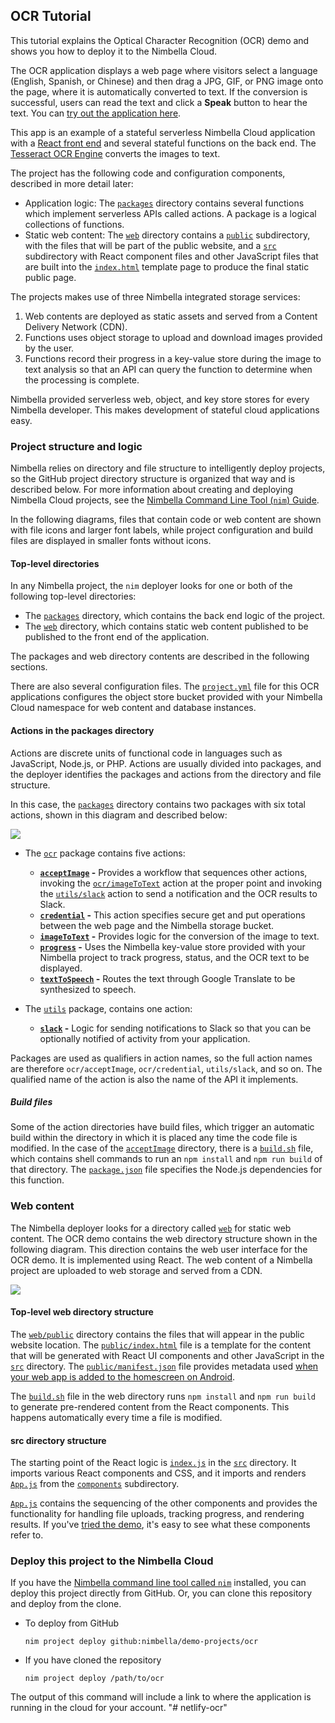 ## OCR Tutorial

This tutorial explains the Optical Character Recognition (OCR) demo and shows you how to deploy it to the Nimbella Cloud.

The OCR application displays a web page where visitors select a language (English, Spanish, or Chinese) and then drag a JPG, GIF, or PNG image onto the page, where it is automatically converted to text. If the conversion is successful, users can read the text and click a **Speak** button to hear the text. You can [try out the application here](https://ocrdemo-apigcp.nimbella.io).

This app is an example of a stateful serverless Nimbella Cloud application with a [React front end](https://reactjs.org) and several stateful functions on the back end. The [Tesseract OCR Engine](https://github.com/tesseract-ocr/tesseract) converts the images to text.

The project has the following code and configuration components, described in more detail later:

- Application logic: The [`packages`](./packages) directory contains several functions which implement serverless APIs called actions. A package is a logical collections of functions.
- Static web content: The [`web`](./web) directory contains a [`public`](./web/public) subdirectory, with the files that will be part of the public website, and a [`src`](./web/src) subdirectory with React component files and other JavaScript files that are built into the [`index.html`](./web/public/index.html) template page to produce the final static public page.

The projects makes use of three Nimbella integrated storage services:
1. Web contents are deployed as static assets and served from a Content Delivery Network (CDN).
2. Functions uses object storage to upload and download images provided by the user.
3. Functions record their progress in a key-value store during the image to text analysis so that an API can query the function to determine when the processing is complete.

Nimbella provided serverless web, object, and key store stores for every Nimbella developer. This makes
development of stateful cloud applications easy.

### Project structure and logic

Nimbella relies on directory and file structure to intelligently deploy projects, so the GitHub project directory structure is organized that way and is described below. For more information about creating and deploying Nimbella Cloud projects, see the [Nimbella Command Line Tool (`nim`) Guide](https://nimbella.io/downloads/nim/nim.html).

In the following diagrams, files that contain code or web content are shown with file icons and larger font labels, while project configuration and build files are displayed in smaller fonts without icons.

#### Top-level directories

In any Nimbella project, the `nim` deployer looks for one or both of the following top-level directories:

- The [`packages`](./packages) directory, which contains the back end logic of the project.
- The [`web`](./web) directory, which contains static web content published to be published to the front end of the application.

The packages and web directory contents are described in the following sections.

There are also several configuration files. The [`project.yml`](./project.yml) file for this OCR applications configures the object store bucket provided with your Nimbella Cloud namespace for web content and database instances.

#### Actions in the packages directory

Actions are discrete units of functional code in languages such as JavaScript, Node.js, or PHP. Actions are usually divided into packages, and the deployer identifies the packages and actions from the directory and file structure.

In this case, the [`packages`](./packages) directory contains two packages with six total actions, shown in this diagram and described below:

![](../images/ocrtutorial-5b2cba72.svg)

  - The [`ocr`](./packages/ocr) package contains five actions:
    - **[`acceptImage`](./packages/ocr/acceptImage) -**
      Provides a workflow that sequences other actions, invoking the [`ocr/imageToText`](./packages/ocr/imageToText) action at the proper point and invoking the [`utils/slack`](./packages/utils/slack) action to send a notification and the OCR results to Slack.
    - **[`credential`](./packages/ocr/credential) -**
      This action specifies secure get and put operations between the web page and the Nimbella storage bucket.
    - **[`imageToText`](./packages/ocr/imageToText) -**
      Provides logic for the conversion of the image to text.
    - **[`progress`](./packages/ocr/progress) -**
      Uses the Nimbella key-value store provided with your Nimbella project to track progress, status, and the OCR text to be displayed.
    - **[`textToSpeech`](./packages/ocr/textToSpeech) -**
      Routes the text through Google Translate to be synthesized to speech.

  - The [`utils`](./packages/utils) package, contains one action:
    - **[`slack`](./packages/utils/slack.js) -**
      Logic for sending notifications to Slack so that you can be optionally notified of activity from your application.

Packages are used as qualifiers in action names, so the full action names are therefore `ocr/acceptImage`, `ocr/credential`, `utils/slack`, and so on. The qualified name of the action is also the name of the API it implements.

##### Build files

Some of the action directories have build files, which trigger an automatic build within the directory in which it is placed any time the code file is modified. In the case of the [`acceptImage`](./packages/ocr/acceptImage) directory, there is a [`build.sh`](./packages/ocr/acceptImage/build.sh) file, which contains shell commands to run an `npm install` and `npm run build` of that directory. The [`package.json`](./packages/ocr/acceptImage/package.json) file specifies the Node.js dependencies for this function.

### Web content

The Nimbella deployer looks for a directory called [`web`](./web) for static web content. The OCR demo contains the web directory structure shown in the following diagram. This direction contains the web user interface for the OCR demo. It is implemented using React. The web content of a Nimbella project are uploaded to web storage and served from a CDN.

![](../images/ocrtutorial-cb781cec.svg)

#### Top-level web directory structure

The [`web/public`](./web/public) directory contains the files that will appear in the public website location. The [`public/index.html`](./web/public/index.html) file is a template for the content that will be generated with React UI components and other JavaScript in the [`src`](./web/src) directory. The [`public/manifest.json`](./web/public/manifest.json) file provides metadata used [when your web app is added to the homescreen on Android](https://developers.google.com/web/fundamentals/web-app-manifest/).

The [`build.sh`](./web/build.sh) file in the web directory runs `npm install` and `npm run build` to generate pre-rendered content from the React components. This happens automatically every time a file is modified.

#### src directory structure

The starting point of the React logic is [`index.js`](./web/src/index.js) in the [`src`](./web/src) directory. It imports various React components and CSS, and it imports and renders [`App.js`](./web/src/components/App.js) from the [`components`](./web/src/components) subdirectory.

[`App.js`](./web/src/components/App.js) contains the sequencing of the other components and provides the functionality for handling file uploads, tracking progress, and rendering results. If you've [tried the demo](https://ocrdemo-apigcp.nimbella.io), it's easy to see what these components refer to.

### Deploy this project to the Nimbella Cloud

If you have the [Nimbella command line tool called `nim`](https://nimbella.io/downloads/nim/nim.html#install-the-nimbella-command-line-tool-nim) installed, you can deploy this project directly from GitHub. Or, you can clone this repository and deploy from the clone.

- To deploy from GitHub

  `nim project deploy github:nimbella/demo-projects/ocr`

- If you have cloned the repository

   `nim project deploy /path/to/ocr`

The output of this command will include a link to where the application is running in the cloud for your account.
"# netlify-ocr" 
